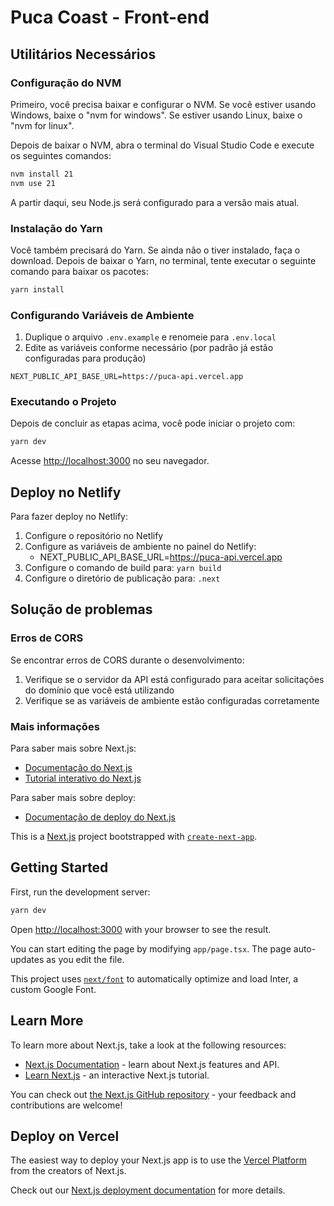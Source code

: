 # Puca Coast - Front-end

## Utilitários Necessários

### Configuração do NVM

Primeiro, você precisa baixar e configurar o NVM. Se você estiver usando Windows, baixe o "nvm for windows". Se estiver usando Linux, baixe o "nvm for linux".

Depois de baixar o NVM, abra o terminal do Visual Studio Code e execute os seguintes comandos:

```bash
nvm install 21
nvm use 21
```

A partir daqui, seu Node.js será configurado para a versão mais atual.

### Instalação do Yarn
Você também precisará do Yarn. Se ainda não o tiver instalado, faça o download. Depois de baixar o Yarn, no terminal, tente executar o seguinte comando para baixar os pacotes:

```bash
yarn install
```

### Configurando Variáveis de Ambiente

1. Duplique o arquivo `.env.example` e renomeie para `.env.local`
2. Edite as variáveis conforme necessário (por padrão já estão configuradas para produção)

```
NEXT_PUBLIC_API_BASE_URL=https://puca-api.vercel.app
```

### Executando o Projeto
Depois de concluir as etapas acima, você pode iniciar o projeto com:

```bash
yarn dev
```

Acesse [http://localhost:3000](http://localhost:3000) no seu navegador.

## Deploy no Netlify

Para fazer deploy no Netlify:

1. Configure o repositório no Netlify
2. Configure as variáveis de ambiente no painel do Netlify:
   - NEXT_PUBLIC_API_BASE_URL=https://puca-api.vercel.app
3. Configure o comando de build para: `yarn build`
4. Configure o diretório de publicação para: `.next`

## Solução de problemas

### Erros de CORS

Se encontrar erros de CORS durante o desenvolvimento:

1. Verifique se o servidor da API está configurado para aceitar solicitações do domínio que você está utilizando
2. Verifique se as variáveis de ambiente estão configuradas corretamente

### Mais informações

Para saber mais sobre Next.js:

- [Documentação do Next.js](https://nextjs.org/docs)
- [Tutorial interativo do Next.js](https://nextjs.org/learn)

Para saber mais sobre deploy:
- [Documentação de deploy do Next.js](https://nextjs.org/docs/deployment)

This is a [Next.js](https://nextjs.org/) project bootstrapped with [`create-next-app`](https://github.com/vercel/next.js/tree/canary/packages/create-next-app).

## Getting Started

First, run the development server:

```bash
yarn dev
```

Open [http://localhost:3000](http://localhost:3000) with your browser to see the result.

You can start editing the page by modifying `app/page.tsx`. The page auto-updates as you edit the file.

This project uses [`next/font`](https://nextjs.org/docs/basic-features/font-optimization) to automatically optimize and load Inter, a custom Google Font.

## Learn More

To learn more about Next.js, take a look at the following resources:

- [Next.js Documentation](https://nextjs.org/docs) - learn about Next.js features and API.
- [Learn Next.js](https://nextjs.org/learn) - an interactive Next.js tutorial.

You can check out [the Next.js GitHub repository](https://github.com/vercel/next.js/) - your feedback and contributions are welcome!

## Deploy on Vercel

The easiest way to deploy your Next.js app is to use the [Vercel Platform](https://vercel.com/new?utm_medium=default-template&filter=next.js&utm_source=create-next-app&utm_campaign=create-next-app-readme) from the creators of Next.js.

Check out our [Next.js deployment documentation](https://nextjs.org/docs/deployment) for more details.
